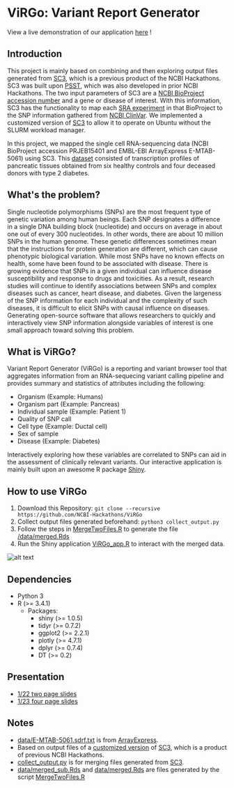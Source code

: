 # ViRGo: Variant Report Generator 

View a live demonstration of our application [here](https://hsiaoyi0504.shinyapps.io/virgo/) !

## Introduction   
This project is mainly based on combining and then exploring output files generated from [SC3](https://github.com/NCBI-Hackathons/SC3), which is a previous product of the NCBI Hackathons. SC3 was built upon [PSST](https://github.com/NCBI-Hackathons/PSST), which was also developed in prior NCBI Hackathons. The two input parameters of SC3 are a [NCBI BioProject accession number](https://www.ncbi.nlm.nih.gov/bioproject/) and a gene or disease of interest. With this information, SC3 has the functionality to map each [SRA experiment](https://www.ncbi.nlm.nih.gov/sra) in that BioProject to the SNP information gathered from [NCBI ClinVar](https://www.ncbi.nlm.nih.gov/clinvar/). We implemented a customized version of [SC3](https://github.com/hsiaoyi0504/SC3) to allow it to operate on Ubuntu without the SLURM workload manager.

In this project, we mapped the single cell RNA-sequencing data (NCBI BioProject accession PRJEB15401 and EMBL-EBI ArrayExpress E-MTAB-5061) using SC3. This [dataset](https://www.ncbi.nlm.nih.gov/bioproject/?term=PRJEB15401) consisted of transcription profiles of pancreatic tissues obtained from six healthy controls and four deceased donors with type 2 diabetes.

## What's the problem?
Single nucleotide polymorphisms (SNPs) are the most frequent type of genetic variation among human beings. Each SNP designates a difference in a single DNA building block (nucleotide) and occurs on average in about one out of every 300 nucleotides. In other words, there are about 10 million SNPs in the human genome. These genetic differences sometimes mean that the instructions for protein generation are different, which can cause phenotypic biological variation. While most SNPs have no known effects on health, some have been found to be associated with disease. There is growing evidence that SNPs in a given individual can influence disease susceptibility and response to drugs and toxicities. As a result, research studies will continue to identify associations between SNPs and complex diseases such as cancer, heart disease, and diabetes. Given the largeness of the SNP information for each individual and the complexity of such diseases, it is difficult to elicit SNPs with causal influence on diseases. Generating open-source software that allows researchers to quickly and interactively view SNP information alongside variables of interest is one small approach toward solving this problem.

## What is ViRGo?
Variant Report Generator (ViRGo) is a reporting and variant browser tool that aggregates information from an RNA-sequecing variant calling pipeline and provides summary and statistics of attributes including the following:

- Organism (Example: Humans)
- Organism part (Example: Pancreas)
- Individual sample (Example: Patient 1)
- Quality of SNP call
- Cell type (Example: Ductal cell)
- Sex of sample
- Disease (Example: Diabetes)

Interactively exploring how these variables are correlated to SNPs can aid in the assessment of clinically relevant variants. Our interactive application is mainly built upon an awesome R package [Shiny](https://shiny.rstudio.com/).
  
## How to use ViRGo
1. Download this Repository: `git clone --recursive https://github.com/NCBI-Hackathons/ViRGo`
2. Collect output files generated beforehand: `python3 collect_output.py`
3. Follow the steps in [MergeTwoFiles.R](MergeTwoFiles.R) to generate the file [/data/merged.Rds](/data/merged.Rds)
4. Run the Shiny application [ViRGo_app.R](ViRGo_app.R) to interact with the merged data.

![alt text](https://raw.githubusercontent.com/username/projectname/branch/path/to/img.png)



## Dependencies
* Python 3
* R (>= 3.4.1)
  * Packages:
    * shiny (>= 1.0.5)
    * tidyr (>= 0.7.2)
    * ggplot2 (>= 2.2.1)
    * plotly (>= 4.7.1)
    * dplyr (>= 0.7.4)
    * DT (>= 0.2)
    
## Presentation
* [1/22 two page slides](./presentation/Presentation_012218.pptx)
* [1/23 four page slides](https://docs.google.com/presentation/d/1YjBH5frG3v0PLQ3x3KwyDh3pNva85L7tBzYqLTyb7h0/edit#slide=id.p)
  
## Notes
* [data/E-MTAB-5061.sdrf.txt](./data/E-MTAB-5061.sdrf.txt) is from [ArrayExpress](https://www.ebi.ac.uk/arrayexpress/experiments/E-MTAB-5061/).
* Based on output files of a [customized version](https://github.com/hsiaoyi0504/SC3) of [SC3](https://github.com/NCBI-Hackathons/SC3), which is a product of previous NCBI Hackathons.
* [collect_output.py](collect_output.py) is for merging files generated from [SC3]((https://github.com/hsiaoyi0504/SC3)).
* [data/merged_sub.Rds](./data/merged_sub.Rds) and [data/merged.Rds](./data/merged.Rds) are files generated by the script [MergeTwoFiles.R](MergeTwoFiles.R)

